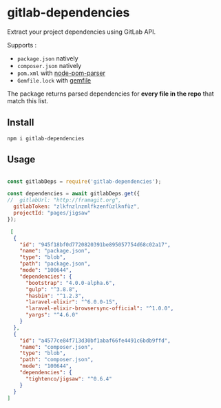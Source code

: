 # gitlab-dependencies

Extract your project dependencies using GitLab API.

Supports :
 - `package.json` natively
 - `composer.json` natively
 - `pom.xml` with [node-pom-parser](https://github.com/intuit/node-pom-parser)
 - `Gemfile.lock` with [gemfile](https://github.com/treycordova/gemfile)

The package returns parsed dependencies for **every file in the repo** that match this list.

## Install

`npm i gitlab-dependencies`

## Usage

```js

const gitlabDeps = require('gitlab-dependencies');

const dependencies = await gitlabDeps.get({
//  gitlabUrl: "http://framagit.org",
  gitlabToken: "zlkfnzlnzmlfkzenfùzlknfùz",
  projectId: "pages/jigsaw"
});

```

```json
 [
  {
    "id": "945f18bf0d7720820391be895057754d68c02a17",
    "name": "package.json",
    "type": "blob",
    "path": "package.json",
    "mode": "100644",
    "dependencies": {
      "bootstrap": "4.0.0-alpha.6",
      "gulp": "^3.8.8",
      "hasbin": "^1.2.3",
      "laravel-elixir": "^6.0.0-15",
      "laravel-elixir-browsersync-official": "^1.0.0",
      "yargs": "^4.6.0"
    }
  },
  {
    "id": "a4577ce84f713d30bf1abaf66fe4491c6bdb9ffd",
    "name": "composer.json",
    "type": "blob",
    "path": "composer.json",
    "mode": "100644",
    "dependencies": {
      "tightenco/jigsaw": "^0.6.4"
    }
  }
]
```